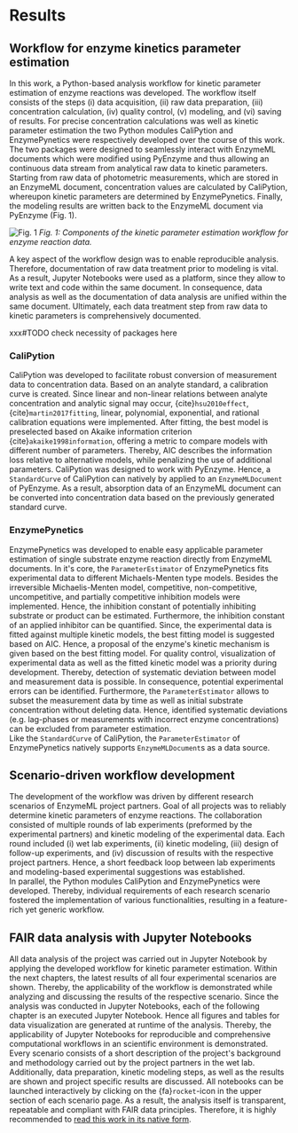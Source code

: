 # Results

## Workflow for enzyme kinetics parameter estimation

In this work, a Python-based analysis workflow for kinetic parameter estimation of enzyme reactions was developed. The workflow itself consists of the steps (i) data acquisition, (ii) raw data preparation, (iii) concentration calculation, (iv) quality control, (v) modeling, and (vi) saving of results. For precise concentration calculations was well as kinetic parameter estimation the two Python modules CaliPytion and EnzymePynetics were respectively developed over the course of this work.
The two packages were designed to seamlessly interact with EnzymeML documents which were modified using PyEnzyme and thus allowing an continuous data stream from analytical raw data to kinetic parameters.  
Starting from raw data of photometric measurements, which are stored in an EnzymeML document, concentration values are calculated by CaliPytion, whereupon kinetic parameters are determined by EnzymePynetics. Finally, the modeling results are written back to the EnzymeML document via PyEnzyme (Fig. 1).

![Fig. 1](images/concept_workflow.png)
_Fig. 1: Components of the kinetic parameter estimation workflow for enzyme reaction data._

A key aspect of the workflow design was to enable reproducible analysis. Therefore, documentation of raw data treatment prior to modeling is vital. As a result, Jupyter Notebooks were used as a platform, since they allow to write text and code within the same document. In consequence, data analysis as well as the documentation of data analysis are unified within the same document. Ultimately, each data treatment step from raw data to kinetic parameters is comprehensively documented.

xxx#TODO check necessity of packages here

### CaliPytion

CaliPytion was developed to facilitate robust conversion of measurement data to concentration data. Based on an analyte standard, a calibration curve is created. Since linear and non-linear relations between analyte concentration and analytic signal may occur, {cite}`hsu2010effect`, {cite}`martin2017fitting`, linear, polynomial, exponential, and rational calibration equations were implemented. After fitting, the best model is preselected based on Akaike information criterion {cite}`akaike1998information`, offering a metric to compare models with different number of parameters. Thereby, AIC describes the information loss relative to alternative models, while penalizing the use of additional parameters. CaliPytion was designed to work with PyEnzyme. Hence, a `StandardCurve` of CaliPytion can natively by applied to an `EnzymeMLDocument` of PyEnzyme. As a result, absorption data of an EnzymeML document can be converted into concentration data based on the previously generated standard curve.

### EnzymePynetics

EnzymePynetics was developed to enable easy applicable parameter estimation of single substrate enzyme reaction directly from EnzymeML documents. In it's core, the `ParameterEstimator` of EnzymePynetics fits experimental data to different Michaels-Menten type models. Besides the irreversible Michaelis-Menten model, competitive, non-competitive, uncompetitive, and partially competitive inhibition models were implemented. Hence, the inhibition constant of potentially inhibiting substrate or product can be estimated. Furthermore, the inhibition constant of an applied inhibitor can be quantified. Since, the experimental data is fitted against multiple kinetic models, the best fitting model is suggested based on AIC. Hence, a proposal of the enzyme's kinetic mechanism is given based on the best fitting model.
For quality control, visualization of experimental data as well as the fitted kinetic model was a priority during development. Thereby, detection of systematic deviation between model and measurement data is possible. In consequence, potential experimental errors can be identified. Furthermore, the `ParameterEstimator` allows to subset the measurement data by time as well as initial substrate concentration without deleting data. Hence, identified systematic deviations (e.g. lag-phases or measurements with incorrect enzyme concentrations) can be excluded from parameter estimation.  
Like the `StandardCurve` of CaliPytion, the `ParameterEstimator` of EnzymePynetics natively supports `EnzymeMLDocument`s as a data source.

## Scenario-driven workflow development

The development of the workflow was driven by different research scenarios of EnzymeML project partners. Goal of all projects was to reliably determine kinetic parameters of enzyme reactions.
The collaboration consisted of multiple rounds of lab experiments (preformed by the experimental partners) and kinetic modeling of the experimental data. Each round included (i) wet lab experiments, (ii) kinetic modeling, (iii) design of follow-up experiments, and (iv) discussion of results with the respective project partners. Hence, a short feedback loop between lab experiments and modeling-based experimental suggestions was established.  
In parallel, the Python modules CaliPytion and EnzymePynetics were developed. Thereby, individual requirements of each research scenario fostered the implementation of various functionalities, resulting in a feature-rich yet generic workflow.

## FAIR data analysis with Jupyter Notebooks

All data analysis of the project was carried out in Jupyter Notebook by applying the developed workflow for kinetic parameter estimation. Within the next chapters, the latest results of all four experimental scenarios are shown. Thereby, the applicability of the workflow is demonstrated while analyzing and discussing the results of the respective scenario.
Since the analysis was conducted in Jupyter Notebooks, each of the following chapter is an executed Jupyter Notebook. Hence all figures and tables for data visualization are generated at runtime of the analysis.
Thereby, the applicability of Jupyter Notebooks for reproducible and comprehensive computational workflows in an scientific environment is demonstrated.
Every scenario consists of a short description of the project's background and methodology carried out by the project partners in the wet lab. Additionally, data preparation, kinetic modeling steps, as well as the results are shown and project specific results are discussed.
All notebooks can be launched interactively by clicking on the {fa}`rocket`-icon in the upper section of each scenario page. As a result, the analysis itself is transparent, repeatable and compliant with FAIR data principles. Therefore, it is highly recommended to [read this work in its native form](https://haeussma.github.io/masterthesis/welcome.html).
